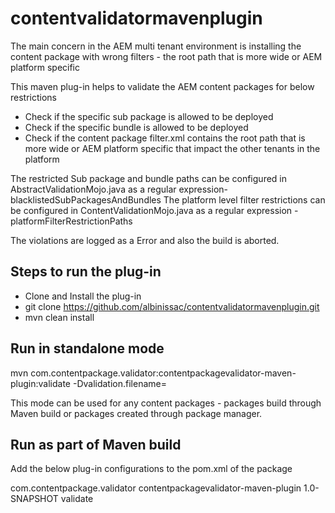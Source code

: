 # contentvalidatormavenplugin

The main concern in the AEM multi tenant environment is installing the content package with wrong filters - the root path that is more wide or AEM platform specific

This maven plug-in helps to validate the AEM content packages for below restrictions

- Check if the specific sub package is allowed to be deployed
- Check if the specific bundle is allowed to be deployed
- Check if the content package filter.xml contains the root path that is more wide or AEM platform specific that impact the other tenants in the platform

The restricted Sub package and bundle paths can be configured in AbstractValidationMojo.java as a regular expression- blacklistedSubPackagesAndBundles
The platform level filter restrictions can be configured in ContentValidationMojo.java as a regular expression - platformFilterRestrictionPaths

The violations are logged as a Error and also the build is aborted.

## Steps to run the plug-in

- Clone and Install the plug-in
- git clone https://github.com/albinissac/contentvalidatormavenplugin.git
- mvn clean install

## Run in standalone mode 

mvn com.contentpackage.validator:contentpackagevalidator-maven-plugin:validate -Dvalidation.filename=<Content Package path>

This mode can be used for any content packages - packages build through Maven build or packages created through package manager.


## Run as part of Maven build
 Add the below plug-in configurations to the pom.xml of the package

<plugin>
<groupId>com.contentpackage.validator</groupId>
<artifactId>contentpackagevalidator-maven-plugin</artifactId>
<version>1.0-SNAPSHOT</version>
<executions>
<execution>
<goals>
<goal>validate</goal>
</goals>
</execution>
</executions>
</plugin>

